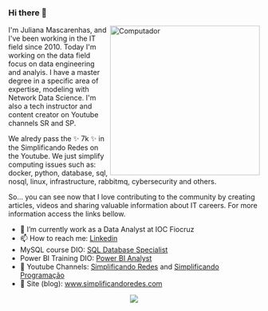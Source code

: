 ### Hi there 👋

<img src="https://github.com/julianazanelatto/image_data_science/blob/main/data_science.png" min-width="300px" max-width="300px" width="300px" align="right" alt="Computador">

<p align="left">
I'm Juliana Mascarenhas, and I've been working in the IT field since 2010. Today I'm working on the data field focus on data engineering and analyis. I have a master degree in a specific area of expertise, modeling with Network Data Science. I'm also a tech instructor and content creator on Youtube channels SR and SP. 
  
  We alredy pass the ✨ 7k ✨ in the Simplificando Redes on the Youtube. We just simplify computing issues such as: docker, python, database, sql, nosql, linux, infrastructure, rabbitmq, cybersecurity and others.
  
  So... you can see now that I love contributing to the community by creating articles, videos and sharing valuable information about IT careers. For more information access the links bellow.
</p>


  - 🔭 I’m currently work as a Data Analyst at IOC Fiocruz
  - 📫 How to reach me: <a href="https://www.linkedin.com/in/juliana-mascarenhas-ds/">Linkedin</a>
  - MySQL course DIO: <a href="https://web.dio.me/track/formacao-sql-db-specialist">SQL Database Specialist</a>
  - Power BI Training DIO: <a href="https://web.dio.me/track/formacao-power-bi-analyst">Power BI Analyst</a>
  - 📢 Youtube Channels: <a href="https://www.youtube.com/c/SimplificandoRedes" target="">Simplificando Redes</a> and <a href="https://www.youtube.com/c/SimplificandoProgramacao" target="">Simplificando Programação</a>
  - 📢 Site (blog): www.simplificandoredes.com

<p align="center">
<a href="https://github.com/anuraghazra/github-readme-stats">
  <img align="center" src="https://github-readme-stats.vercel.app/api/top-langs/?username=julianazanelatto&show_icons=true&layout=compact&theme=dark" />
</a> 
</p>


<!--
[![Top Langs](https://github-readme-stats.vercel.app/api/top-langs/?username=julianazanelatto&show_icons=true&layout=compact&theme=dark)](https://github.com/anuraghazra/github-readme-stats)

![](https://komarev.com/ghpvc/?username=julianazanelatto)


![Anurag's GitHub stats](https://github-readme-stats.vercel.app/api?username=julianazanelatto&show_icons=true&theme=dark)

<a href="https://github.com/anuraghazra/github-readme-stats">
  <img align="center" src="https://github-readme-stats.vercel.app/api/pin/?username=anuraghazra&repo=github-readme-stats" />
</a>
<a href="https://github.com/anuraghazra/convoychat">
  <img align="center" src="https://github-readme-stats.vercel.app/api/pin/?username=anuraghazra&repo=convoychat" />
</a> 
-->
 
 
<!--
**julianazanelatto/julianazanelatto** is a ✨ _special_ ✨ repository because its `README.md` (this file) appears on your GitHub profile.

Here are some ideas to get you started:

- 🔭 I’m currently working on ...
- 🌱 I’m currently learning ...
- 👯 I’m looking to collaborate on ...
- 🤔 I’m looking for help with ...
- 💬 Ask me about ...
- 📫 How to reach me: ...
- 😄 Pronouns: ...
- ⚡ Fun fact: ...
-->
